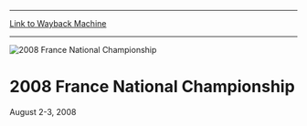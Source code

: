 
---
[Link to Wayback Machine](https://web.archive.org/web/20160303190529/http://magic.wizards.com/en/events/coverage/franat08)

[_metadata_:description]:- "top 8 bracket  Quaterfinals  (1) Jean Baptiste Canonici (8) Stéphane Soubrier"
[_metadata_:generator]:- "Drupal 7 (http://drupal.org)"
[_metadata_:node]:- "531491"
[_metadata_:source]:- "div-block-system-main"
[_metadata_:title]:- "2008 France National Championship"
[_metadata_:wayback_capture_timestamp]:- "2016-03-03 19:05:29"
[_metadata_:wayback_raw_url]:- "https://web.archive.org/web/20160303190529id_/http://magic.wizards.com/en/events/coverage/franat08"
[_metadata_:wayback_url]:- "http://magic.wizards.com/en/events/coverage/franat08"
---







![2008 France National Championship](https://media.magic.wizards.com/images/banner/large_1_4.jpg)





2008 France National Championship
=================================




August 2-3, 2008













  

 

